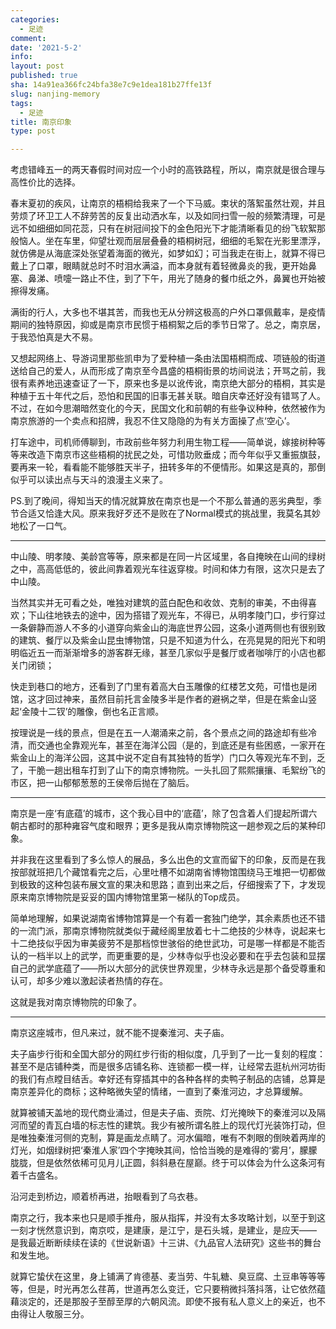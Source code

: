 ```yaml
---
categories:
  - 足迹
comment: 
date: '2021-5-2'
info: 
layout: post
published: true
sha: 14a91ea366fc24bfa38e7c9e1dea181b27ffe13f
slug: nanjing-memory
tags:
  - 足迹
title: 南京印象
type: post

---
```



考虑错峰五一的两天春假时间对应一个小时的高铁路程，所以，南京就是很合理与高性价比的选择。

春末夏初的疾风，让南京的梧桐给我来了一个下马威。束状的落絮虽然壮观，并且劳烦了环卫工人不辞劳苦的反复出动洒水车，以及如同扫雪一般的频繁清理，可是远不如细细如同花蕊，只有在树冠间投下的金色阳光下才能清晰看见的纷飞软絮那般恼人。坐在车里，仰望壮观而层层叠叠的梧桐树冠，细细的毛絮在光影里漂浮，就仿佛是从海底深处张望着海面的微光，如梦如幻；可当我走在街上，就算不得已戴上了口罩，眼睛就总时不时泪水满溢，而本身就有着轻微鼻炎的我，更开始鼻塞、鼻涕、喷嚏一路止不住，到了下午，用光了随身的餐巾纸之外，鼻翼也开始被擦得发痛。

满街的行人，大多也不堪其苦，而我也无从分辨这极高的户外口罩佩戴率，是疫情期间的独特原因，抑或是南京市民惯于梧桐絮之后的季节日常了。总之，南京居，于我恐怕真是大不易。

又想起网络上、导游词里那些凯申为了爱种植一条由法国梧桐而成、项链般的街道送给自己的爱人，从而形成了南京至今昌盛的梧桐街景的坊间说法；开骂之前，我很有素养地迅速查证了一下，原来也多是以讹传讹，南京绝大部分的梧桐，其实是种植于五十年代之后，恐怕和民国的旧事无甚关联。暗自庆幸还好没有错骂了人。不过，在如今思潮暗然变化的今天，民国文化和前朝的有些争议种种，依然被作为南京旅游的一个卖点和招牌，我忍不住又隐隐的为有关方面操了点‘空心’。

打车途中，司机师傅聊到，市政前些年努力利用生物工程——简单说，嫁接树种等等来改造下南京市这些梧桐的扰民之处，可惜功败垂成；而今年似乎又重振旗鼓，要再来一轮，看看能不能够胜天半子，扭转多年的不便情形。如果这是真的，那倒似乎可以读出点与天斗的浪漫主义来了。

PS.到了晚间，得知当天的情况就算放在南京也是一个不那么普通的恶劣典型，季节合适又恰逢大风。原来我好歹还不是败在了Normal模式的挑战里，我莫名其妙地松了一口气。

----

中山陵、明孝陵、美龄宫等等，原来都是在同一片区域里，各自掩映在山间的绿树之中，高高低低的，彼此间靠着观光车往返穿梭。时间和体力有限，这次只是去了中山陵。

当然其实并无可看之处，唯独对建筑的蓝白配色和收敛、克制的审美，不由得喜欢；下山往地铁去的途中，因为搭错了观光车，不得已，从明孝陵门口，步行穿过一条僻静而游人不多的小道穿向紫金山的海底世界公园，这条小道两侧也有很别致的建筑、餐厅以及紫金山昆虫博物馆，只是不知道为什么，在亮晃晃的阳光下和明明临近五一而渐渐增多的游客群无缘，甚至几家似乎是餐厅或者咖啡厅的小店也都关门闭锁；

快走到巷口的地方，还看到了门里有着高大白玉雕像的红楼艺文苑，可惜也是闭馆，这才回过神来，虽然目前托言金陵多半是作者的避祸之举，但是在紫金山竖起‘金陵十二钗’的雕像，倒也名正言顺。

按理说是一线的景点，但是在五一人潮涌来之前，各个景点之间的路途却有些冷清，而交通也全靠观光车，甚至在海洋公园（是的，到底还是有些困惑，一家开在紫金山上的海洋公园，这其中说不定自有其独特的哲学）门口久等观光车不到，乏了，干脆一趟出租车打到了山下的南京博物院。一头扎回了熙熙攘攘、毛絮纷飞的市区，把一山郁郁葱葱的王侯帝后抛在了脑后。

----

南京是一座‘有底蕴’的城市，这个我心目中的‘底蕴’，除了包含着人们提起所谓六朝古都时的那种雍容气度和眼界；更多是我从南京博物院这一趟参观之后的某种印象。

并非我在这里看到了多么惊人的展品，多么出色的文宣而留下的印象，反而是在我按部就班把几个藏馆看完之后，心里吐槽不如湖南省博物馆围绕马王堆把一切都做到极致的这种包装布展文宣的果决和思路；直到出来之后，仔细搜索了下，才发现原来南京博物院是妥妥的国内博物馆里第一梯队的Top成员。

简单地理解，如果说湖南省博物馆算是一个有着一套独门绝学，其余素质也还不错的一流门派，那南京博物院就类似于藏经阁里放着七十二绝技的少林寺，说起来七十二绝技似乎因为审美疲劳不是那档惊世骇俗的绝世武功，可是哪一样都是不能否认的一档半以上的武学，而更重要的是，少林寺似乎也没必要和在乎去包装和显摆自己的武学底蕴了——所以大部分的武侠世界观里，少林寺永远是那个备受尊重和认可，却多少难以激起读者热情的存在。

这就是我对南京博物院的印象了。

----

南京这座城市，但凡来过，就不能不提秦淮河、夫子庙。

夫子庙步行街和全国大部分的网红步行街的相似度，几乎到了一比一复刻的程度：甚至不是店铺种类，而是很多店铺名称、连锁都一模一样，让经常去逛杭州河坊街的我们有点瞠目结舌。幸好还有穿插其中的各种各样的卖鸭子制品的店铺，总算是南京差异化的商标；这种略微失望的情绪，一直到了秦淮河边，才总算缓解。

就算被铺天盖地的现代商业涌过，但是夫子庙、贡院、灯光掩映下的秦淮河以及隔河而望的青瓦白墙的标志性的建筑。我少有被所谓名胜上的现代灯光装饰打动，但是唯独秦淮河侧的克制，算是画龙点睛了。河水偏暗，唯有不刺眼的倒映着两岸的灯光，如烟绿树把‘秦淮人家’四个字掩映其间，恰恰当晚的是难得的‘雾月’，朦朦胧胧，但是依然依稀可见月儿正圆，斜斜悬在屋巅。终于可以体会为什么这条河有着千古盛名。

沿河走到桥边，顺着桥再进，抬眼看到了乌衣巷。

南京之行，我本来也只是顺手推舟，服从指挥，并没有太多攻略计划，以至于到这一刻才恍然意识到，南京哎，是建康，是江宁，是石头城，是建业，是应天—— 是我最近断断续续在读的《世说新语》十三讲、《九品官人法研究》这些书的舞台和发生地。

就算它蛰伏在这里，身上铺满了肯德基、麦当劳、牛轧糖、臭豆腐、土豆串等等等等，但是，时光再怎么荏苒，世道再怎么变迁，它只要稍微抖落抖落，让它依然蕴藉淡定的，还是那股子至醇至厚的六朝风流。即使不报有私人意义上的亲近，也不由得让人敬服三分。

